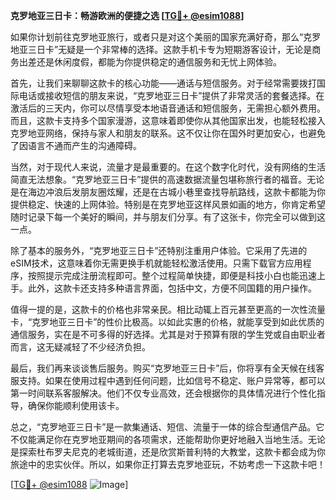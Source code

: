 **克罗地亚三日卡：畅游欧洲的便捷之选 [[TG💪+ @esim1088](https://t.me/s/esim1088)]**

如果你计划前往克罗地亚旅行，或者只是对这个美丽的国家充满好奇，那么“克罗地亚三日卡”无疑是一个非常棒的选择。这款手机卡专为短期游客设计，无论是商务出差还是休闲度假，都能为你提供稳定的通信服务和无忧上网体验。

首先，让我们来聊聊这款卡的核心功能——通话与短信服务。对于经常需要拨打国际电话或接收短信的朋友来说，“克罗地亚三日卡”提供了非常灵活的套餐选择。在激活后的三天内，你可以尽情享受本地语音通话和短信服务，无需担心额外费用。而且，这款卡支持多个国家漫游，这意味着即使你从其他国家出发，也能轻松接入克罗地亚网络，保持与家人和朋友的联系。这不仅让你在国外时更加安心，也避免了因语言不通而产生的沟通障碍。

当然，对于现代人来说，流量才是最重要的。在这个数字化时代，没有网络的生活简直无法想象。“克罗地亚三日卡”提供的高速数据流量包堪称旅行者的福音。无论是在海边冲浪后发朋友圈炫耀，还是在古城小巷里查找导航路线，这款卡都能为你提供稳定、快速的上网体验。特别是在克罗地亚这样风景如画的地方，你肯定希望随时记录下每一个美好的瞬间，并与朋友们分享。有了这张卡，你完全可以做到这一点。

除了基本的服务外，“克罗地亚三日卡”还特别注重用户体验。它采用了先进的eSIM技术，这意味着你无需更换手机就能轻松激活使用。只需下载官方应用程序，按照提示完成注册流程即可。整个过程简单快捷，即便是科技小白也能迅速上手。此外，这款卡还支持多种语言界面，包括中文，方便不同国籍的用户操作。

值得一提的是，这款卡的价格也非常亲民。相比动辄上百元甚至更高的一次性流量卡，“克罗地亚三日卡”的性价比极高。以如此实惠的价格，就能享受到如此优质的通信服务，实在是不可多得的好选择。尤其是对于预算有限的学生党或自由职业者而言，这无疑减轻了不少经济负担。

最后，我们再来谈谈售后服务。购买“克罗地亚三日卡”后，你将享有全天候在线客服支持。如果在使用过程中遇到任何问题，比如信号不稳定、账户异常等，都可以第一时间联系客服解决。他们不仅专业高效，还会根据你的具体情况进行个性化指导，确保你能顺利使用该卡。

总之，“克罗地亚三日卡”是一款集通话、短信、流量于一体的综合型通信产品。它不仅能满足你在克罗地亚期间的各项需求，还能帮助你更好地融入当地生活。无论是探索杜布罗夫尼克的老城街道，还是欣赏斯普利特的大教堂，这款卡都会成为你旅途中的忠实伙伴。所以，如果你正打算去克罗地亚玩，不妨考虑一下这款卡吧！

[[TG💪+ @esim1088](https://t.me/s/esim1088) ![Image](https://i.postimg.cc/4NQfJmqS/Snipaste-2025-05-13-00-14-12.png)]